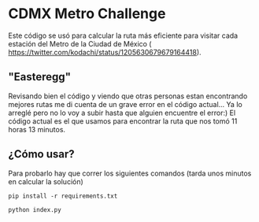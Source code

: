 # CDMX Metro Challenge
Este código se usó para calcular la ruta más eficiente para visitar cada estación del Metro de la Ciudad de México ( https://twitter.com/kodachi/status/1205630679679164418).

## "Easteregg"
Revisando bien el código y viendo que otras personas estan encontrando mejores rutas me di cuenta de un grave error en el código actual... Ya lo arreglé pero no lo voy a subir hasta que alguien encuentre el error:) El código actual es el que usamos para encontrar la ruta que nos tomó 11 horas 13 minutos.

## ¿Cómo usar?
Para probarlo hay que correr los siguientes comandos (tarda unos minutos en calcular la solución)

`pip install -r requirements.txt`

`python index.py`

